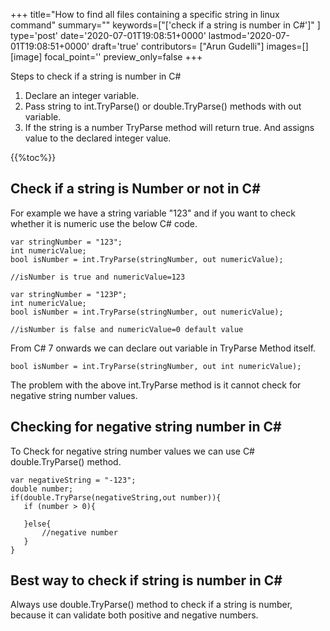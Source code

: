 +++
title="How to find all files containing a specific string in linux command"
summary=""
keywords=["['check if a string is number in C#']"
]
type='post'
date='2020-07-01T19:08:51+0000'
lastmod='2020-07-01T19:08:51+0000'
draft='true'
contributors= ["Arun Gudelli"]
images=[]
[image]
focal_point=''
preview_only=false
+++

Steps to check if a string is number in C#

1. Declare an integer variable.
2. Pass string to int.TryParse() or double.TryParse() methods with out variable.
3. If the string is a number TryParse method will return true. And assigns value to the declared integer value.

{{%toc%}}

## Check if a string is Number or not in C# 

For example we have a string variable "123" and if you want to check whether it is numeric use the below C# code.

```
var stringNumber = "123";
int numericValue;
bool isNumber = int.TryParse(stringNumber, out numericValue);

//isNumber is true and numericValue=123

var stringNumber = "123P";
int numericValue;
bool isNumber = int.TryParse(stringNumber, out numericValue);

//isNumber is false and numericValue=0 default value

```

From C# 7 onwards we can declare out variable in TryParse Method itself.

```
bool isNumber = int.TryParse(stringNumber, out int numericValue);

```

The problem with the above int.TryParse method is it cannot check for negative string number values.

## Checking for negative string number in C# 

To Check for negative string number values we can use C# double.TryParse() method.

```
var negativeString = "-123";
double number;
if(double.TryParse(negativeString,out number)){
   if (number > 0){

   }else{
       //negative number 
   }   
}
```

## Best way to check if string is number in C# 

Always use double.TryParse() method to check if a string is number, because it can validate both positive and negative numbers.